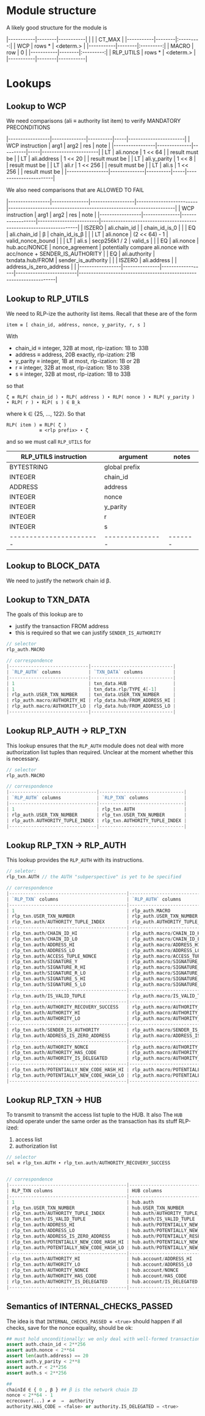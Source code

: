 # Module structure

A likely good structure for the module is

|-----------|--------|-----------|
|           |        |   CT_MAX  |
|-----------|--------|:---------:|
| WCP       | rows * | <determ.> |
|-----------|--------|:---------:|
| MACRO     | row    |     0     |
|-----------|--------|:---------:|
| RLP_UTILS | rows * | <determ.> |
|-----------|--------|-----------|

# Lookups

## Lookup to WCP

We need comparisons (ali ≡ authority list item) to verify MANDATORY PRECONDITIONS

|-----------------|--------------|----------|-----|-----------------------|
| WCP instruction | arg1         | arg2     | res | note                  |
|-----------------|--------------|----------|-----|-----------------------|
| LT              | ali.nonce    | 1 << 64  |     | result must be <true> |
| LT              | ali.address  | 1 << 20  |     | result must be <true> |
| LT              | ali.y_parity | 1 << 8   |     | result must be <true> |
| LT              | ali.r        | 1 << 256 |     | result must be <true> |
| LT              | ali.s        | 1 << 256 |     | result must be <true> |
|-----------------|--------------|----------|-----|-----------------------|


We also need comparisons that are ALLOWED TO FAIL

|-----------------|---------------|------------------|-------------------------|--------------------------------------------------------------------|
| WCP instruction | arg1          | arg2             | res                     | note                                                               |
|-----------------|---------------|------------------|-------------------------|--------------------------------------------------------------------|
| ISZERO          | ali.chain_id  |                  | chain_id_is_0           |                                                                    |
| EQ              | ali.chain_id  | β                | chain_id_is_β           |                                                                    |
| LT              | ali.nonce     | (2 << 64) - 1    | valid_nonce_bound       |                                                                    |
| LT              | ali.s         | secp256k1 / 2    | valid_s                 |                                                                    |
| EQ              | ali.nonce     | hub.acc/NONCE    | nonce_agreement         | potentially compare ali.nonce with acc/nonce + SENDER_IS_AUTHORITY |
| EQ              | ali.authority | txndata.hub/FROM | sender_is_authority     |                                                                    |
| ISZERO          | ali.address   |                  | address_is_zero_address |                                                                    |
|-----------------|---------------|------------------|-------------------------|--------------------------------------------------------------------|


## Lookup to RLP_UTILS

We need to RLP-ize the authority list items. Recall that these are of the form

    item ≡ [ chain_id, address, nonce, y_parity, r, s ]

With
- chain_id ≡ integer, 32B at most, rlp-ization: 1B to 33B
- address  ≡ address, 20B exactly, rlp-ization: 21B
- y_parity ≡ integer,  1B at most, rlp-ization: 1B or 2B
- r        ≡ integer, 32B at most, rlp-ization: 1B to 33B
- s        ≡ integer, 32B at most, rlp-ization: 1B to 33B

so that

    ζ ≡ RLP( chain_id ) ∙ RLP( address ) ∙ RLP( nonce ) ∙ RLP( y_parity ) ∙ RLP( r ) ∙ RLP( s ) ∈ B_k

where k ∈ {25, ..., 122}. So that

    RLP( item ) ≡ RLP( ζ )
                ≡ <rlp prefix> ∙ ζ

and so we must call `RLP_UTILS` for

| RLP_UTILS instruction | argument      | notes |
|-----------------------|---------------|-------|
| BYTESTRING            | global prefix |       |
| INTEGER               | chain_id      |       |
| ADDRESS               | address       |       |
| INTEGER               | nonce         |       |
| INTEGER               | y_parity      |       |
| INTEGER               | r             |       |
| INTEGER               | s             |       |
|-----------------------|---------------|-------|

## Lookup to BLOCK_DATA

We need to justify the network chain id β.

## Lookup to TXN_DATA

The goals of this lookup are to
- justify the transaction FROM address
- this is required so that we can justify `SENDER_IS_AUTHORITY`

```go
// selector
rlp_auth.MACRO 

// correspondence
|-----------------------------|------------------------------|
| `RLP_AUTH` columns          | `TXN_DATA` columns           |
|-----------------------------|------------------------------|
| 1                           | txn_data.HUB                 |
| 1                           | txn_data.rlp/TYPE_4[-1]      |
| rlp_auth.USER_TXN_NUMBER    | txn_data.USER_TXN_NUMBER     |
| rlp_auth.macro/AUTHORITY_HI | rlp_data.hub/FROM_ADDRESS_HI |
| rlp_auth.macro/AUTHORITY_LO | rlp_data.hub/FROM_ADDRESS_LO |
|-----------------------------|------------------------------|
```

## Lookup RLP_AUTH → RLP_TXN

This lookup ensures that the `RLP_AUTH` module does not deal with more authorization list tuples than required.
Unclear at the moment whether this is necessary.

```go
// selector
rlp_auth.MACRO 

// correspondence
|--------------------------------|-------------------------------|
| `RLP_AUTH` columns             | `RLP_TXN` columns             |
|--------------------------------|-------------------------------|
| 1                              | rlp_txn.AUTH                  |
| rlp_auth.USER_TXN_NUMBER       | rlp_txn.USER_TXN_NUMBER       |
| rlp_auth.AUTHORITY_TUPLE_INDEX | rlp_txn.AUTHORITY_TUPLE_INDEX |
|--------------------------------|-------------------------------|
```

## Lookup RLP_TXN → RLP_AUTH

This lookup provides the `RLP_AUTH` with its instructions.

```go
// seletor:
rlp_txn.AUTH // the AUTH "subperspective" is yet to be specified

// correspondence
|-------------------------------------------|---------------------------------------------|------------------------------|
| `RLP_TXN` columns                         | `RLP_AUTH` columns                          | notes                        |
|-------------------------------------------|---------------------------------------------|------------------------------|
| 1                                         | rlp_auth.MACRO                              |                              |
| rlp_txn.USER_TXN_NUMBER                   | rlp_auth.USER_TXN_NUMBER                    |                              |
| rlp_txn.auth/AUTHORITY_TUPLE_INDEX        | rlp_auth.AUTHORITY_TUPLE_INDEX              |                              |
|-------------------------------------------|---------------------------------------------|------------------------------|
| rlp_txn.auth/CHAIN_ID_HI                  | rlp_auth.macro/CHAIN_ID_HI                  | raw data from the            |
| rlp_txn.auth/CHAIN_ID_LO                  | rlp_auth.macro/CHAIN_ID_LO                  | authorization list           |
| rlp_txn.auth/ADDRESS_HI                   | rlp_auth.macro/ADDRESS_HI                   |                              |
| rlp_txn.auth/ADDRESS_LO                   | rlp_auth.macro/ADDRESS_LO                   |                              |
| rlp_txn.auth/ACCESS_TUPLE_NONCE           | rlp_auth.macro/ACCESS_TUPLE_NONCE           |                              |
| rlp_txn.auth/SIGNATURE_Y                  | rlp_auth.macro/SIGNATURE_Y                  |                              |
| rlp_txn.auth/SIGNATURE_R_HI               | rlp_auth.macro/SIGNATURE_R_HI               |                              |
| rlp_txn.auth/SIGNATURE_R_LO               | rlp_auth.macro/SIGNATURE_R_LO               |                              |
| rlp_txn.auth/SIGNATURE_S_HI               | rlp_auth.macro/SIGNATURE_S_HI               |                              |
| rlp_txn.auth/SIGNATURE_S_LO               | rlp_auth.macro/SIGNATURE_S_LO               |                              |
|-------------------------------------------|---------------------------------------------|------------------------------|
| rlp_txn.auth/IS_VALID_TUPLE               | rlp_auth.macro/IS_VALID_TUPLE               |                              |
|-------------------------------------------|---------------------------------------------|------------------------------|
| rlp_txn.auth/AUTHORITY_RECOVERY_SUCCESS   | rlp_auth.macro/AUTHORITY_RECOVERY_SUCCESS   |                              |
| rlp_txn.auth/AUTHORITY_HI                 | rlp_auth.macro/AUTHORITY_HI                 |                              |
| rlp_txn.auth/AUTHORITY_LO                 | rlp_auth.macro/AUTHORITY_LO                 |                              |
|-------------------------------------------|---------------------------------------------|------------------------------|
| rlp_txn.auth/SENDER_IS_AUTHORITY          | rlp_auth.macro/SENDER_IS_AUTHORITY          |                              |
| rlp_txn.auth/ADDRESS_IS_ZERO_ADDRESS      | rlp_auth.macro/ADDRESS_IS_ZERO_ADDRESS      |                              |
|-------------------------------------------|---------------------------------------------|------------------------------|
| rlp_txn.auth/AUTHORITY_NONCE              | rlp_auth.macro/AUTHORITY_NONCE              | read from the HUB            |
| rlp_txn.auth/AUTHORITY_HAS_CODE           | rlp_auth.macro/AUTHORITY_HAS_CODE           | read from the HUB            |
| rlp_txn.auth/AUTHORITY_IS_DELEGATED       | rlp_auth.macro/AUTHORITY_IS_DELEGATED       | read from the HUB            |
|-------------------------------------------|---------------------------------------------|------------------------------|
| rlp_txn.auth/POTENTIALLY_NEW_CODE_HASH_HI | rlp_auth.macro/POTENTIALLY_NEW_CODE_HASH_HI | either empty code hash       |
| rlp_txn.auth/POTENTIALLY_NEW_CODE_HASH_LO | rlp_auth.macro/POTENTIALLY_NEW_CODE_HASH_LO | or KEC( ef0100 ∙ <address> ) |
|-------------------------------------------|---------------------------------------------|------------------------------|
```

## Lookup RLP_TXN -> HUB

To transmit to transmit the access list tuple to the HUB. It also
The `HUB` should operate under the same order as the transaction has its stuff RLP-ized:
1. access list
2. authorization list

```go
// selector
sel ≡ rlp_txn.AUTH ∙ rlp_txn.auth/AUTHORITY_RECOVERY_SUCCESS


// correspondence
|-------------------------------------------|------------------------------------------------|-------------------------------------------------------|
| RLP_TXN columns                           | HUB columns                                    | notes                                                 |
|-------------------------------------------|------------------------------------------------|-------------------------------------------------------|
| 1                                         | hub.auth                                       |                                                       |
| rlp_txn.USER_TXN_NUMBER                   | hub.USER_TXN_NUMBER                            |                                                       |
| rlp_txn.auth/AUTHORITY_TUPLE_INDEX        | hub.auth/AUTHORITY_TUPLE_INDEX                 |                                                       |
| rlp_txn.auth/IS_VALID_TUPLE               | hub.auth/IS_VALID_TUPLE                        | used to decide whether to do something or not         |
| rlp_txn.auth/ADDRESS_HI                   | hub.auth/POTENTIALLY_NEW_DELEGATION_ADDRESS_HI | hub.account/DELEGATION_ADDRESS_HI_NEW will also exist |
| rlp_txn.auth/ADDRESS_LO                   | hub.auth/POTENTIALLY_NEW_DELEGATION_ADDRESS_LO | hub.account/DELEGATION_ADDRESS_LO_NEW                 |
| rlp_txn.auth/ADDRESS_IS_ZERO_ADDRESS      | hub.auth/POTENTIALLY_RESET_DELEGATION          |                                                       |
| rlp_txn.auth/POTENTIALLY_NEW_CODE_HASH_HI | hub.auth/POTENTIALLY_NEW_CODE_HASH_HI          | new columns: place where to write potential updated   |
| rlp_txn.auth/POTENTIALLY_NEW_CODE_HASH_LO | hub.auth/POTENTIALLY_NEW_CODE_HASH_LO          | code hash                                             |
|-------------------------------------------|------------------------------------------------|-------------------------------------------------------|
| rlp_txn.auth/AUTHORITY_HI                 | hub.account/ADDRESS_HI                         |                                                       |
| rlp_txn.auth/AUTHORITY_LO                 | hub.account/ADDRESS_LO                         |                                                       |
| rlp_txn.auth/AUTHORITY_NONCE              | hub.account/NONCE                              |                                                       |
| rlp_txn.auth/AUTHORITY_HAS_CODE           | hub.account/HAS_CODE                           |                                                       |
| rlp_txn.auth/AUTHORITY_IS_DELEGATED       | hub.account/IS_DELEGATED                       | hub.account/IS_DELEGATED_NEW will also exist          |
|-------------------------------------------|------------------------------------------------|-------------------------------------------------------|
```

## Semantics of INTERNAL_CHECKS_PASSED

The idea is that `INTERNAL_CHECKS_PASSED ≡ <true>` should happen if all checks, save for the nonce equality, should be ok:
```python
## must hold unconditionally: we only deal with well-formed transactions
assert auth.chain_id < 2**256
assert auth.nonce < 2**64
assert len(auth.address) == 20
assert auth.y_parity < 2**8
assert auth.r < 2**256
assert auth.s < 2**256

##
chainId ∈ { 0 , β } ## β is the network chain ID
nonce < 2**64 - 1
ecrecover(...) ≠ ∅  ⇒  authority
authority.HAS_CODE = <false> or authority.IS_DELEGATED = <true>
```
